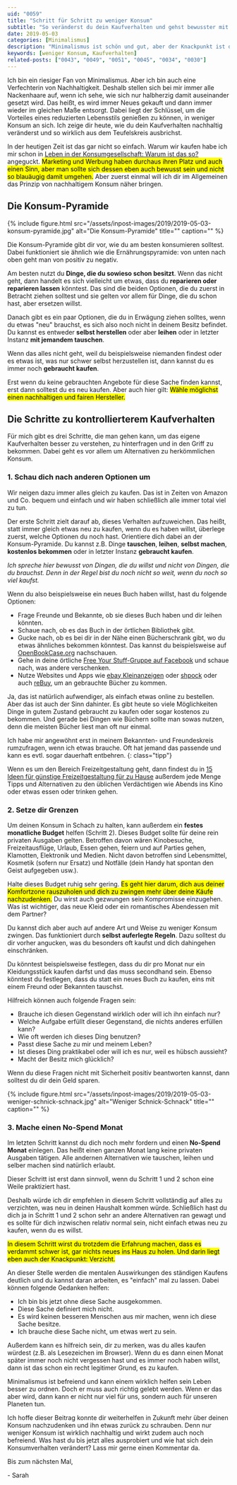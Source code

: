 ```yaml
---
uid: "0059"
title: "Schritt für Schritt zu weniger Konsum"
subtitle: "So veränderst du dein Kaufverhalten und gehst bewusster mit Besitz um"
date: 2019-05-03
categories: [Minimalismus]
description: "Minimalismus ist schön und gut, aber der Knackpunkt ist die Veränderung des Kaufverhaltens und damit weniger Konsum an sich."
keywords: [weniger Konsum, Kaufverhalten]
related-posts: ["0043", "0049", "0051", "0045", "0034", "0030"]
---
```

Ich bin ein riesiger Fan von Minimalismus. Aber ich bin auch eine Verfechterin von Nachhaltigkeit. Deshalb stellen sich bei mir immer alle Nackenhaare auf, wenn ich sehe, wie sich nur halbherzig damit auseinander gesetzt wird. Das heißt, es wird immer Neues gekauft und dann immer wieder im gleichen Maße entsorgt. Dabei liegt der Schlüssel, um die Vorteiles eines reduzierten Lebensstils genießen zu können, in weniger Konsum an sich. Ich zeige dir heute, wie du dein Kaufverhalten nachhaltig veränderst und so wirklich aus dem Teufelskreis ausbrichst.

In der heutigen Zeit ist das gar nicht so einfach. Warum wir kaufen habe ich mir schon in [Leben in der Konsum­gesellschaft: Warum ist das so?](/blog/leben-in-der-konsumgesellschaft/) angeguckt. <mark>Marketing und Werbung haben durchaus ihren Platz und auch einen Sinn, aber man sollte sich dessen eben auch bewusst sein und nicht so blauäugig damit umgehen.</mark> Aber zuerst einmal will ich dir im Allgemeinen das Prinzip von nachhaltigem Konsum näher bringen.

## Die Konsum-Pyramide
{% include figure.html src="/assets/inpost-images/2019/2019-05-03-konsum-pyramide.jpg" alt="Die Konsum-Pyramide" title="" caption="" %}

Die Konsum-Pyramide gibt dir vor, wie du am besten konsumieren solltest. Dabei funktioniert sie ähnlich wie die Ernährungspyramide: von unten nach oben geht man von positiv zu negativ.

Am besten nutzt du **Dinge, die du sowieso schon besitzt**. Wenn das nicht geht, dann handelt es sich vielleicht um etwas, dass du **reparieren oder reparieren lassen** könntest. Das sind die beiden Optionen, die du zuerst in Betracht ziehen solltest und sie gelten vor allem für Dinge, die du schon hast, aber ersetzen willst.

Danach gibt es ein paar Optionen, die du in Erwägung ziehen solltes, wenn du etwas "neu" brauchst, es sich also noch nicht in deinem Besitz befindet. Du kannst es entweder **selbst herstellen** oder aber **leihen** oder in letzter Instanz **mit jemandem tauschen**.

Wenn das alles nicht geht, weil du beispielsweise niemanden findest oder es etwas ist, was nur schwer selbst herzustellen ist, dann kannst du es immer noch **gebraucht kaufen**.

Erst wenn du keine gebrauchten Angebote für diese Sache finden kannst, erst dann solltest du es neu kaufen. Aber auch hier gilt: <mark>Wähle möglichst einen nachhaltigen und fairen Hersteller.</mark>

## Die Schritte zu kontrollierterem Kaufverhalten
Für mich gibt es drei Schritte, die man gehen kann, um das eigene Kaufverhalten besser zu verstehen, zu hinterfragen und in den Griff zu bekommen. Dabei geht es vor allem um Alternativen zu herkömmlichen Konsum.

### 1. Schau dich nach anderen Optionen um
Wir neigen dazu immer alles gleich zu kaufen. Das ist in Zeiten von Amazon und Co. bequem und einfach und wir haben schließlich alle immer total viel zu tun.

Der erste Schritt zielt darauf ab, dieses Verhalten aufzuweichen. Das heißt, statt immer gleich etwas neu zu kaufen, wenn du es haben willst, überlege zuerst, welche Optionen du noch hast. Orientiere dich dabei an der Konsum-Pyramide. Du kannst z.B. Dinge **tauschen**, **leihen**, **selbst machen**, **kostenlos bekommen** oder in letzter Instanz **gebraucht kaufen**.

_Ich spreche hier bewusst von Dingen, die du willst und nicht von Dingen, die du brauchst. Denn in der Regel bist du noch nicht so weit, wenn du noch so viel kaufst._

Wenn du also beispielsweise ein neues Buch haben willst, hast du folgende Optionen:
- Frage Freunde und Bekannte, ob sie dieses Buch haben und dir leihen könnten.
- Schaue nach, ob es das Buch in der örtlichen Bibliothek gibt.
- Gucke nach, ob es bei dir in der Nähe einen Bücherschrank gibt, wo du etwas ähnliches bekommen könntest. Das kannst du beispielsweise auf [OpenBookCase.org](https://openbookcase.org/map) nachschauen.
- Gehe in deine örtliche [Free Your Stuff-Gruppe auf Facebook](https://www.facebook.com/search/top/?q=free%20your%20stuff&epa=SEARCH_BOX) und schaue nach, was andere verschenken.
- Nutze Websites und Apps wie [ebay Kleinanzeigen](https://www.ebay-kleinanzeigen.de) oder [shpock](https://www.shpock.com/de-de) oder auch [reBuy](https://www.rebuy.de/), um an gebrauchte Bücher zu kommen.

Ja, das ist natürlich aufwendiger, als einfach etwas online zu bestellen. Aber das ist auch der Sinn dahinter. Es gibt heute so viele Möglichkeiten Dinge in gutem Zustand gebraucht zu kaufen oder sogar kostenos zu bekommen. Und gerade bei Dingen wie Büchern sollte man sowas nutzen, denn die meisten Bücher liest man oft nur einmal.

Ich habe mir angewöhnt erst in meinem Bekannten- und Freundeskreis rumzufragen, wenn ich etwas brauche. Oft hat jemand das passende und kann es evtl. sogar dauerhaft entbehren.
{: class="tipp"}

Wenn es um den Bereich Freizeitgestaltung geht, dann findest du in [15 Ideen für günstige Freizeit­gestaltung für zu Hause](/blog/15-ideen-fuer-guenstige-freizeitgestaltung-fuer-zu-hause/) außerdem jede Menge Tipps und Alternativen zu den üblichen Verdächtigen wie Abends ins Kino oder etwas essen oder trinken gehen.

### 2. Setze dir Grenzen
Um deinen Konsum in Schach zu halten, kann außerdem ein **festes monatliche Budget** helfen (Schritt 2). Dieses Budget sollte für deine rein privaten Ausgaben gelten. Betroffen davon wären Kinobesuche, Freizeitausflüge, Urlaub, Essen gehen, feiern und auf Parties gehen, Klamotten, Elektronik und Medien. Nicht davon betroffen sind Lebensmittel, Kosmetik (sofern nur Ersatz) und Notfälle (dein Handy hat spontan den Geist aufgegeben usw.).

Halte dieses Budget ruhig sehr gering. <mark>Es geht hier darum, dich aus deiner Komfortzone rauszuholen und dich zu zwingen mehr über deine Käufe nachzudenken.</mark> Du wirst auch gezwungen sein Kompromisse einzugehen. Was ist wichtiger, das neue Kleid oder ein romantisches Abendessen mit dem Partner?

Du kannst dich aber auch auf andere Art und Weise zu weniger Konsum zwingen. Das funktioniert durch **selbst auferlegte Regeln**. Dazu solltest du dir vorher angucken, was du besonders oft kaufst und dich dahingehen einschränken.

Du könntest beispielsweise festlegen, dass du dir pro Monat nur ein Kleidungsstück kaufen darfst und das muss secondhand sein. Ebenso könntest du festlegen, dass du statt ein neues Buch zu kaufen, eins mit einem Freund oder Bekannten tauschst.

Hilfreich können auch folgende Fragen sein:
- Brauche ich diesen Gegenstand wirklich oder will ich ihn einfach nur?
- Welche Aufgabe erfüllt dieser Gegenstand, die nichts anderes erfüllen kann?
- Wie oft werden ich dieses Ding benutzen?
- Passt diese Sache zu mir und meinem Leben?
- Ist dieses Ding praktikabel oder will ich es nur, weil es hübsch aussieht?
- Macht der Besitz mich glücklich?

Wenn du diese Fragen nicht mit Sicherheit positiv beantworten kannst, dann solltest du dir dein Geld sparen.

{% include figure.html src="/assets/inpost-images/2019/2019-05-03-weniger-schnick-schnack.jpg" alt="Weniger Schnick-Schnack" title="" caption="" %}

### 3. Mache einen No-Spend Monat
Im letzten Schritt kannst du dich noch mehr fordern und einen **No-Spend Monat** einlegen. Das heißt einen ganzen Monat lang keine privaten Ausgaben tätigen. Alle andernen Alternativen wie tauschen, leihen und selber machen sind natürlich erlaubt.

Dieser Schritt ist erst dann sinnvoll, wenn du Schritt 1 und 2 schon eine Weile praktiziert hast.

Deshalb würde ich dir empfehlen in diesem Schritt vollständig auf alles zu verzichten, was neu in deinen Haushalt kommen würde. Schließlich hast du dich ja in Schritt 1 und 2 schon sehr an andere Alternativen ran gewagt und es sollte für dich inzwischen relativ normal sein, nicht einfach etwas neu zu kaufen, wenn du es willst.

<mark>In diesem Schritt wirst du trotzdem die Erfahrung machen, dass es verdammt schwer ist, gar nichts neues ins Haus zu holen. Und darin liegt eben auch der Knackpunkt: Verzicht.</mark>

An dieser Stelle werden die mentalen Auswirkungen des ständigen Kaufens deutlich und du kannst daran arbeiten, es "einfach" mal zu lassen. Dabei können folgende Gedanken helfen:

- Ich bin bis jetzt ohne diese Sache ausgekommen.
- Diese Sache definiert mich nicht.
- Es wird keinen besseren Menschen aus mir machen, wenn ich diese Sache besitze.
- Ich brauche diese Sache nicht, um etwas wert zu sein.

Außerdem kann es hilfreich sein, dir zu merken, was du alles kaufen würdest (z.B. als Lesezeichen im Browser). Wenn du es dann einen Monat später immer noch nicht vergessen hast und es immer noch haben willst, dann ist das schon ein recht legitimer Grund, es zu kaufen.

Minimalismus ist befreiend und kann einem wirklich helfen sein Leben besser zu ordnen. Doch er muss auch richtig gelebt werden. Wenn er das aber wird, dann kann er nicht nur viel für uns, sondern auch für unseren Planeten tun.

Ich hoffe dieser Beitrag konnte dir weiterhelfen in Zukunft mehr über deinen Konsum nachzudenken und ihn etwas zurück zu schrauben. Denn nur weniger Konsum ist wirklich nachhaltig und wirkt zudem auch noch befreiend. Was hast du bis jetzt alles ausprobiert und wie hat sich dein Konsumverhalten verändert? Lass mir gerne einen Kommentar da.

Bis zum nächsten Mal,

\- Sarah

